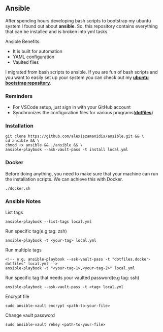## Ansible

After spending hours developing bash scripts to bootstrap my ubuntu system I found out about **ansible**.
So, this repository contains everything that can be installed and is broken into yml tasks.

Ansible Benefits:

-   It is built for automation
-   YAML configuration
-   Vaulted files

I migrated from bash scripts to ansible. If you are fun of bash scripts and you want to easily set up your system you can check out my [**ubuntu bootstrap repository**](https://github.com/alexiszamanidis/.ubuntu_bootstrap).

### Reminders

-   For VSCode setup, just sign in with your GitHub account
-   Synchronizes the configuration files for various programs([**dotfiles**](https://github.com/alexiszamanidis/dotfiles))

### Installation

```
git clone https://github.com/alexiszamanidis/ansible.git && \
cd ansible && \
chmod +x ansible && ./ansible && \
ansible-playbook --ask-vault-pass -t install local.yml
```

### Docker

Before doing anything, you need to make sure that your machine can run the installation scripts. We can achieve this with Docker.

```
./docker.sh
```

### Ansible Notes

List tags

```
ansible-playbook --list-tags local.yml
```

Run specific tag(e.g tag: zsh)

```
ansible-playbook -t <your-tag> local.yml
```

Run multiple tags

```
<!-- e.g. ansible-playbook --ask-vault-pass -t "dotfiles,docker-dotfiles" local.yml -->
ansible-playbook -t "<your-tag-1>,<your-tag-2>" local.yml
```

Run specific tag that needs your vaulted password(e.g tag: ssh)

```
ansible-playbook --ask-vault-pass -t <tag> local.yml
```

Encrypt file

```
sudo ansible-vault encrypt <path-to-your-file>
```

Change vault password

```
sudo ansible-vault rekey <path-to-your-file>
```
